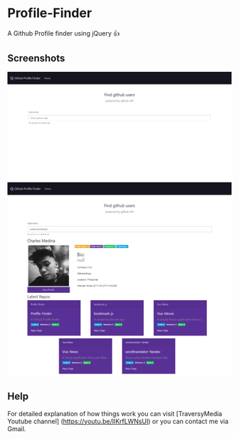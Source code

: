 # Profile-Finder
A Github Profile finder using jQuery :+1:

## Screenshots
![Screenshot](screenshot1.png)
![Screenshot](screenshot2.png)

## Help
For detailed explanation of how things work you can visit [TraversyMedia Youtube channel]
(https://youtu.be/lIKrfLWNsUI) or you can contact me via Gmail.
